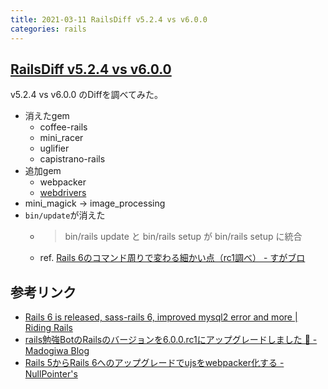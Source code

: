 ```yaml
---
title: 2021-03-11 RailsDiff v5.2.4 vs v6.0.0
categories: rails
---
```


## [RailsDiff v5.2.4 vs v6.0.0](http://railsdiff.org/5.2.4/6.0.0)

v5.2.4 vs v6.0.0 のDiffを調べてみた。

- 消えたgem
  - coffee-rails
  - mini_racer
  - uglifier
  - capistrano-rails
- 追加gem
  - webpacker
  - [webdrivers](https://github.com/titusfortner/webdrivers)
- mini_magick -> image_processing
- `bin/update`が消えた
  - > bin/rails update と bin/rails setup が bin/rails setup に統合
  - ref. [Rails 6のコマンド周りで変わる細かい点（rc1調べ） - すがブロ](https://sugamasao.hatenablog.com/entry/2019/04/30/010850)

## 参考リンク

- [Rails 6 is released, sass-rails 6, improved mysql2 error and more \| Riding Rails](https://weblog.rubyonrails.org/2019/8/18/this-week-in-rails-rails-6-is-released-sass-rails-6-improved-mysql2-error-and-more/)
- [rails勉強BotのRailsのバージョンを6.0.0.rc1にアップグレードしました 🎉 - Madogiwa Blog](https://madogiwa0124.hatenablog.com/entry/2019/07/06/222720)
- [Rails 5からRails 6へのアップグレードでujsをwebpacker化する - NullPointer's](https://paulownia.hatenablog.com/entry/2020/01/01/202628)
